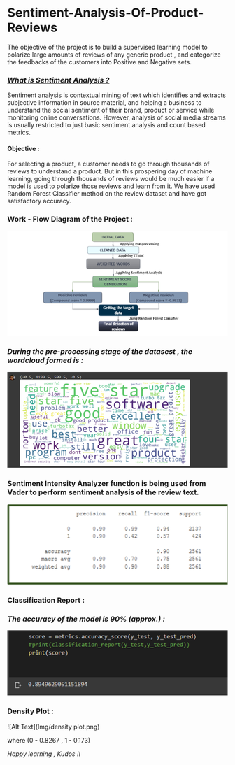 # Sentiment-Analysis-Of-Product-Reviews
The objective of the project is to build a supervised learning model to polarize large amounts of reviews of any generic product , and categorize the feedbacks of the customers into Positive and Negative sets.

### [_What is Sentiment Analysis ?_](https://towardsdatascience.com/sentiment-analysis-concept-analysis-and-applications-6c94d6f58c17)

Sentiment analysis is contextual mining of text which identifies and extracts subjective information in source material, and helping a business to understand the social sentiment of their brand, product or service while monitoring online conversations. However, analysis of social media streams is usually restricted to just basic sentiment analysis and count based metrics.

#### Objective :
For selecting a product, a customer needs to go through thousands of reviews to understand a product. But in this prospering day of machine learning, going through thousands of reviews would be much easier if a model is used to polarize those reviews and learn from it. We have used Random Forest Classifier method on the review dataset and have got satisfactory accuracy.

### Work - Flow Diagram of the Project :

![Alt Text](Img/workflow.png)

### _During the pre-processing stage of the datasest , the wordcloud formed is :_

![Alt Text](Img/wordcloud.png)


### Sentiment Intensity Analyzer function is being used from Vader to perform sentiment analysis of the review text.
![Alt Text](Img/c-matrix.png)


### Classification Report :

### _The accuracy of the model is 90% (approx.) :_

![Alt Text](Img/score.png)

### Density Plot : 

![Alt Text](Img/density plot.png)

where (0 - 0.8267 , 1 - 0.173)


_Happy learning , Kudos !!_


